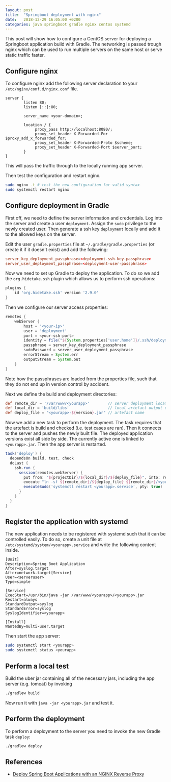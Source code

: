 ```yaml
---
layout: post
title:  "Springboot deployment with nginx"
date:   2018-12-29 16:05:00 +0200
categories: java springboot gradle nginx centos systemd
---
```


This post will show how to configure a CentOS server for deploying a Springboot
application build with Gradle. The networking is passed trough nginx which can
be used to run multiple servers on the same host or serve static traffic faster.

## Configure nginx

To configure nginx add the following server declaration to your
`/etc/nginx/conf.d/nginx.conf` file.

```nginx
server {
        listen 80;
        listen [::]:80;

        server_name <your-domain>;

        location / {
             proxy_pass http://localhost:8080/;
             proxy_set_header X-Forwarded-For $proxy_add_x_forwarded_for;
             proxy_set_header X-Forwarded-Proto $scheme;
             proxy_set_header X-Forwarded-Port $server_port;
        }
}
```

This will pass the traffic through to the locally running app server.

Then test the configuration and restart nginx.

``` sh
sudo nginx -t # test the new configuration for valid syntax
sudo systemctl restart nginx
```

## Configure deployment in Gradle

First off, we need to define the server information and credentials. Log into
the server and create a user `deployment`. Assign the `sudo` privilege to the
newly created user. Then generate a ssh key `deployment` locally and add it to
the allowed keys on the server.

Edit the user `gradle.properties` file at `~/.gradle/gradle.properties` (or
create it if it doesn't exist) and add the following:

```conf
server_key_deployment_passphrase=<deployment-ssh-key-passphrase>
server_user_deployment_passphrase=<deployment-user-passphrase>
```

Now we need to set up Gradle to deploy the application. To do so we add the
`org.hidetake.ssh` plugin which allows us to perform ssh operations:

```groovy
plugins {
    id 'org.hidetake.ssh' version '2.9.0'
}
```

Then we configure our server access properties:

```groovy
remotes {
    webServer {
        host = '<your-ip>'
        user = 'deployment'
        port = <your-ssh-port>
        identity = file("${System.properties['user.home']}/.ssh/deployment")
        passphrase = server_key_deployment_passphrase
        sudoPassword = server_user_deployment_passphrase
        errorStream = System.err
        outputStream = System.out
    }
}
```

Note how the passphrases are loaded from the properties file, such that they do
not end up in version control by accident.

Next we define the build and deployment directories:

```groovy
def remote_dir = '/var/www/<yourapp>'        // server deployment location
def local_dir = 'build/libs'                 // local artefact output directory
def deploy_file = "<yourapp>-${version}.jar" // artefact name
```

Now we add a new task to perform the deployment. The task requires that the
artefact is build and checked (i.e. test cases are ran). Then it connects to the
server and pushes the newly built file. The deployed application versions exist
all side by side. The currently active one is linked to `<yourapp>.jar`. Then
the app server is restarted.

```groovy
task('deploy') {
  dependsOn build, test, check
  doLast {
    ssh.run {
      session(remotes.webServer) {
        put from: "${projectDir}/${local_dir}/${deploy_file}", into: remote_dir
        execute "ln -sf ${remote_dir}/${deploy_file} ${remote_dir}/<yourapp>.jar"
        executeSudo('systemctl restart <yourapp>.service', pty: true)
      }
    }
  }
}
```

## Register the application with systemd

The new application needs to be registered with systemd such that it can be
controlled easily. To do so, create a unit file at
`/etc/systemd/system/<yourapp>.service` and write the following content inside.

```config
[Unit]
Description=Spring Boot Application
After=syslog.target
After=network.target[Service]
User=<serveruser>
Type=simple

[Service]
ExecStart=/usr/bin/java -jar /var/www/<yourapp>/<yourapp>.jar
Restart=always
StandardOutput=syslog
StandardError=syslog
SyslogIdentifier=<yourapp>

[Install]
WantedBy=multi-user.target
```

Then start the app server:

```bash
sudo systemctl start <yourapp>
sudo systemctl status <yourapp>
```

## Perform a local test

Build the uber jar containing all of the necessary jars, including the app
server (e.g. tomcat) by invoking

```sh
./gradlew build
```

Now run it with `java -jar <yourapp>.jar` and test it.

## Perform the deployment

To perform a deployment to the server you need to invoke the new Gradle task `deploy`:

```sh
./gradlew deploy
```

## References

- [Deploy Spring Boot Applications with an NGINX Reverse Proxy](https://www.linode.com/docs/development/java/how-to-deploy-spring-boot-applications-nginx-ubuntu-16-04/)
